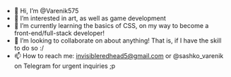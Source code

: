 - 👋 Hi, I’m @Varenik575
- 👀 I’m interested in art, as well as game development
- 🌱 I’m currently learning the basics of CSS, on my way to become a front-end/full-stack developer!
- 💞️ I’m looking to collaborate on about anything! That is, if I have the skill to do so :/
- 📫 How to reach me: invisibleredhead5@gmail.com or @sashko_varenik on Telegram for urgent inquiries ;p

<!---
Varenik575/Varenik575 is a ✨ special ✨ repository because its `README.md` (this file) appears on your GitHub profile.
You can click the Preview link to take a look at your changes.
--->
